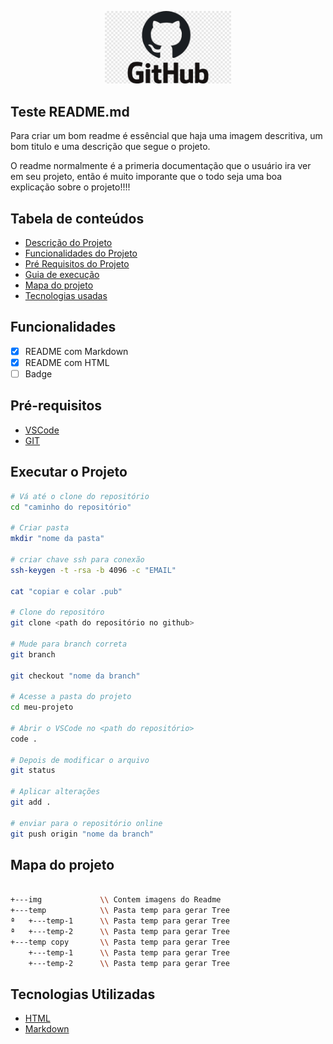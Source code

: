 <!-- IMAGEM USANDO MARKDOWN
 ![github-logo](./img/github-logo.png) 
 -->

<!-- IMAGEM USANDO HTML -->
<p width="100%" align="center">
    <img src="./img/github-logo.png" width="40%">
</p>

<!-- Titulo em MarkDown 
## Teste de titulo 
-->

<!-- Titulo em HTML -->

<p id="descricaoProjeto"></p>
<h2> Teste README.md </h2>

<p align="left">
    Para criar um bom readme é essêncial que haja uma imagem descritiva, um bom titulo e uma descrição que segue o projeto.
</p>

<p align="left">
    O readme normalmente é a primeria documentação que o usuário ira ver em seu projeto, então é muito imporante que o todo seja uma boa explicação sobre o projeto!!!!
</p>


## Tabela de conteúdos

<ul>
    <li><a href="#descricaoProjeto">Descrição do Projeto</a></li>
    <li><a href="#Funcionalidades">Funcionalidades do Projeto</a></li>
    <li><a href="#RequisitosProjeto">Pré Requisitos do Projeto</a></li>
    <li><a href="#Executar">Guia de execução</a></li>
    <li><a href="#Mapa">Mapa do projeto</a></li>
    <li><a href="#tec">Tecnologias usadas</a></li>
</ul>

<p id="Funcionalidades"></p>

## Funcionalidades

- [x] README com Markdown
- [x] README com HTML
- [ ] Badge

<p id="RequisitosProjeto"></p>

## Pré-requisitos

- [VSCode](https://www.bing.com/ck/a?!&&p=fa6c17607b6d222bafba524b2f7fb3d9cd6195515f2e67f5b5639431649cc3d9JmltdHM9MTc0MDYxNDQwMA&ptn=3&ver=2&hsh=4&fclid=3ab224c0-b620-6c2a-14f2-3146b7f96d0a&psq=VSCODE&u=a1aHR0cHM6Ly9jb2RlLnZpc3VhbHN0dWRpby5jb20v&ntb=1)
- [GIT](https://www.bing.com/ck/a?!&&p=66afb7f83068eb2ecc1a7b0f2caf570dfa9224b107cef7b24f3000e240436255JmltdHM9MTc0MDYxNDQwMA&ptn=3&ver=2&hsh=4&fclid=3ab224c0-b620-6c2a-14f2-3146b7f96d0a&psq=GIT&u=a1aHR0cHM6Ly9naXQtc2NtLmNvbS8&ntb=1)

<p id="Executar"></p>

## Executar o Projeto

```bash
# Vá até o clone do repositório
cd "caminho do repositório"

# Criar pasta
mkdir "nome da pasta"

# criar chave ssh para conexão
ssh-keygen -t -rsa -b 4096 -c "EMAIL"

cat "copiar e colar .pub"

# Clone do repositóro
git clone <path do repositório no github>

# Mude para branch correta
git branch

git checkout "nome da branch"

# Acesse a pasta do projeto
cd meu-projeto

# Abrir o VSCode no <path do repositório>
code .

# Depois de modificar o arquivo
git status

# Aplicar alterações
git add .

# enviar para o repositório online
git push origin "nome da branch"

```

<p id="Mapa"></p>

## Mapa do projeto

```bash

+---img             \\ Contem imagens do Readme
+---temp            \\ Pasta temp para gerar Tree
ª   +---temp-1      \\ Pasta temp para gerar Tree
ª   +---temp-2      \\ Pasta temp para gerar Tree
+---temp copy       \\ Pasta temp para gerar Tree
    +---temp-1      \\ Pasta temp para gerar Tree
    +---temp-2      \\ Pasta temp para gerar Tree

```

<p id="tec"></p>

## Tecnologias Utilizadas

- [HTML](https://www.bing.com/ck/a?!&&p=2d569c998dcd08bd1ff16f38b4f3feb2a215b879ca4c68ddd942924164f43fafJmltdHM9MTc0MDYxNDQwMA&ptn=3&ver=2&hsh=4&fclid=3ab224c0-b620-6c2a-14f2-3146b7f96d0a&psq=html&u=a1aHR0cHM6Ly9kZXZlbG9wZXIubW96aWxsYS5vcmcvcHQtQlIvZG9jcy9MZWFybl93ZWJfZGV2ZWxvcG1lbnQvR2V0dGluZ19zdGFydGVkL1lvdXJfZmlyc3Rfd2Vic2l0ZS9DcmVhdGluZ190aGVfY29udGVudA&ntb=1)
- [Markdown](https://www.bing.com/ck/a?!&&p=71297d1d022e74955c5578fba175578dbef9701f5d13d992fa4eeff5bf1ddb8aJmltdHM9MTc0MDYxNDQwMA&ptn=3&ver=2&hsh=4&fclid=3ab224c0-b620-6c2a-14f2-3146b7f96d0a&psq=markdown&u=a1aHR0cHM6Ly93d3cubWFya2Rvd25ndWlkZS5vcmcvYmFzaWMtc3ludGF4Lw&ntb=1)

